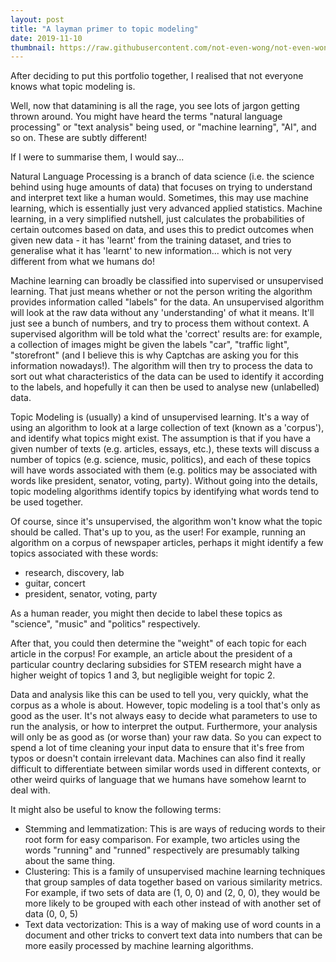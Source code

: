 ```yaml
---
layout: post
title: "A layman primer to topic modeling"
date: 2019-11-10
thumbnail: https://raw.githubusercontent.com/not-even-wong/not-even-wong.github.io/master/_posts/20191110/20191110_thumb.png
---
```


After deciding to put this portfolio together, I realised that not everyone knows what topic modeling is.

Well, now that datamining is all the rage, you see lots of jargon getting thrown around. You might have heard the terms "natural language processing" or "text analysis" being used, or "machine learning", "AI", and so on. These are subtly different!

If I were to summarise them, I would say...

Natural Language Processing is a branch of data science (i.e. the science behind using huge amounts of data) that focuses on trying to understand and interpret text like a human would. Sometimes, this may use machine learning, which is essentially just very advanced applied statistics. Machine learning, in a very simplified nutshell, just calculates the probabilities of certain outcomes based on data, and uses this to predict outcomes when given new data - it has 'learnt' from the training dataset, and tries to generalise what it has 'learnt' to new information... which is not very different from what we humans do!

Machine learning can broadly be classified into supervised or unsupervised learning. That just means whether or not the person writing the algorithm provides information called "labels" for the data. An unsupervised algorithm will look at the raw data without any 'understanding' of what it means. It'll just see a bunch of numbers, and try to process them without context. A supervised algorithm will be told what the 'correct' results are: for example, a collection of images might be given the labels "car", "traffic light", "storefront" (and I believe this is why Captchas are asking you for this information nowadays!). The algorithm will then try to process the data to sort out what characteristics of the data can be used to identify it according to the labels, and hopefully it can then be used to analyse new (unlabelled) data.

Topic Modeling is (usually) a kind of unsupervised learning. It's a way of using an algorithm to look at a large collection of text (known as a 'corpus'), and identify what topics might exist. The assumption is that if you have a given number of texts (e.g. articles, essays, etc.), these texts will discuss a number of topics (e.g. science, music, politics), and each of these topics will have words associated with them (e.g. politics may be associated with words like president, senator, voting, party). Without going into the details, topic modeling algorithms identify topics by identifying what words tend to be used together.

Of course, since it's unsupervised, the algorithm won't know what the topic should be called. That's up to you, as the user! For example, running an algorithm on a corpus of newspaper articles, perhaps it might identify a few topics associated with these words:

<ul>
<li>research, discovery, lab</li>
<li>guitar, concert</li>
<li>president, senator, voting, party</li>
</ul>

As a human reader, you might then decide to label these topics as "science", "music" and "politics" respectively.

After that, you could then determine the "weight" of each topic for each article in the corpus! For example, an article about the president of a particular country declaring subsidies for STEM research might have a higher weight of topics 1 and 3, but negligible weight for topic 2. 

Data and analysis like this can be used to tell you, very quickly, what the corpus as a whole is about. However, topic modeling is a tool that's only as good as the user. It's not always easy to decide what parameters to use to run the analysis, or how to interpret the output. Furthermore, your analysis will only be as good as (or worse than) your raw data. So you can expect to spend a lot of time cleaning your input data to ensure that it's free from typos or doesn't contain irrelevant data. Machines can also find it really difficult to differentiate between similar words used in different contexts, or other weird quirks of language that we humans have somehow learnt to deal with.

It might also be useful to know the following terms:


<ul>
<li>Stemming and lemmatization: This is are ways of reducing words to their root form for easy comparison. For example, two articles using the words "running" and "runned" respectively are presumably talking about the same thing.</li>
<li>Clustering: This is a family of unsupervised machine learning techniques that group samples of data together based on various similarity metrics. For example, if two sets of data are (1, 0, 0) and (2, 0, 0), they would be more likely to be grouped with each other instead of with another set of data (0, 0, 5)</li>
<li>Text data vectorization: This is a way of making use of word counts in a document and other tricks to convert text data into numbers that can be more easily processed by machine learning algorithms.</li>
</ul>
